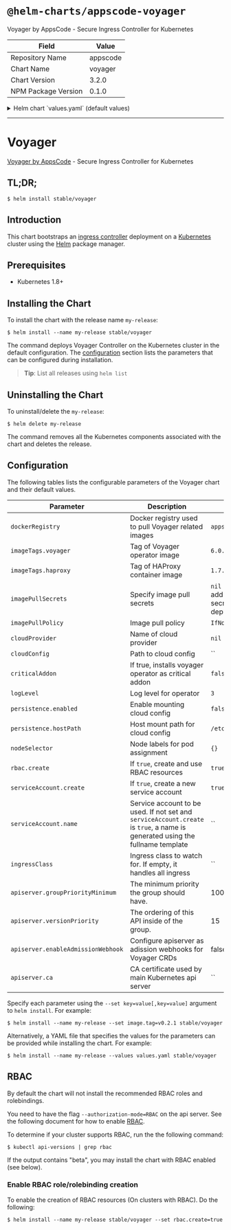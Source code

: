 # `@helm-charts/appscode-voyager`

Voyager by AppsCode - Secure Ingress Controller for Kubernetes

| Field               | Value    |
| ------------------- | -------- |
| Repository Name     | appscode |
| Chart Name          | voyager  |
| Chart Version       | 3.2.0    |
| NPM Package Version | 0.1.0    |

<details>

<summary>Helm chart `values.yaml` (default values)</summary>

```yaml
##
## Voyager chart configuration
##
# Docker registry containing Voyager & HAProxy images
dockerRegistry: appscode
## Tags for Docker images
imageTags:
  ## Docker image tag containing Voyager
  voyager: 6.0.0
  ## Docker image tag containing HAProxy binary
  haproxy: 1.7.10-6.0.0
## Optionally specify an array of imagePullSecrets.
## Secrets must be manually created in the namespace.
## ref: https://kubernetes.io/docs/concepts/containers/images/#specifying-imagepullsecrets-on-a-pod
##
# imagePullSecrets:
#   - name: myRegistryKeySecretName
## Specify a imagePullPolicy
## ref: http://kubernetes.io/docs/user-guide/images/#pre-pulling-images
##
imagePullPolicy: IfNotPresent
## Use cloud provider here.
cloudProvider:
## The path to the cloud provider configuration file. Empty string for no configuration file.
## ie. for azure use /etc/kubernetes/azure.json
cloudConfig: ''
## Installs voyager operator as critical addon
## https://kubernetes.io/docs/tasks/administer-cluster/guaranteed-scheduling-critical-addon-pods/
criticalAddon: false
## Log level for voyager
logLevel: 3
persistence:
  enabled: false
  hostPath: /etc/kubernetes

## Node labels for pod assignment
## Ref: https://kubernetes.io/docs/user-guide/node-selection/
##
nodeSelector: {}

## Install Default RBAC roles and bindings
rbac:
  # Specifies whether RBAC resources should be created
  create: true

serviceAccount:
  # Specifies whether a ServiceAccount should be created
  create: true
  # The name of the ServiceAccount to use.
  # If not set and create is true, a name is generated using the fullname template
  name:

# this flag can be set to 'voyager' to handle only ingress
# with annotation kubernetes.io/ingress.class=voyager.
ingressClass:

apiserver:
  # groupPriorityMinimum is the minimum priority the group should have. Please see
  # https://github.com/kubernetes/kube-aggregator/blob/release-1.9/pkg/apis/apiregistration/v1beta1/types.go#L58-L64
  # for more information on proper values of this field.
  groupPriorityMinimum: 10000
  # versionPriority is the ordering of this API inside of the group. Please see
  # https://github.com/kubernetes/kube-aggregator/blob/release-1.9/pkg/apis/apiregistration/v1beta1/types.go#L66-L70
  # for more information on proper values of this field
  versionPriority: 15
  # enableAdmissionWebhook is used to configure apiserver as ValidationWebhook for Voyager CRDs
  enableAdmissionWebhook: false
  # CA certificate used by main Kubernetes api server
  ca:
```

</details>

---

# Voyager

[Voyager by AppsCode](https://github.com/appscode/voyager) - Secure Ingress Controller for Kubernetes

## TL;DR;

```console
$ helm install stable/voyager
```

## Introduction

This chart bootstraps an [ingress controller](https://github.com/appscode/voyager) deployment on a [Kubernetes](http://kubernetes.io) cluster using the [Helm](https://helm.sh) package manager.

## Prerequisites

- Kubernetes 1.8+

## Installing the Chart

To install the chart with the release name `my-release`:

```console
$ helm install --name my-release stable/voyager
```

The command deploys Voyager Controller on the Kubernetes cluster in the default configuration. The [configuration](#configuration) section lists the parameters that can be configured during installation.

> **Tip**: List all releases using `helm list`

## Uninstalling the Chart

To uninstall/delete the `my-release`:

```console
$ helm delete my-release
```

The command removes all the Kubernetes components associated with the chart and deletes the release.

## Configuration

The following tables lists the configurable parameters of the Voyager chart and their default values.

| Parameter                          | Description                                                                                                                   | Default                                                  |
| ---------------------------------- | ----------------------------------------------------------------------------------------------------------------------------- | -------------------------------------------------------- |
| `dockerRegistry`                   | Docker registry used to pull Voyager related images                                                                           | `appscode`                                               |
| `imageTags.voyager`                | Tag of Voyager operator image                                                                                                 | `6.0.0`                                                  |
| `imageTags.haproxy`                | Tag of HAProxy container image                                                                                                | `1.7.10-6.0.0`                                           |
| `imagePullSecrets`                 | Specify image pull secrets                                                                                                    | `nil` (does not add image pull secrets to deployed pods) |
| `imagePullPolicy`                  | Image pull policy                                                                                                             | `IfNotPresent`                                           |
| `cloudProvider`                    | Name of cloud provider                                                                                                        | `nil`                                                    |
| `cloudConfig`                      | Path to cloud config                                                                                                          | ``                                                       |
| `criticalAddon`                    | If true, installs voyager operator as critical addon                                                                          | `false`                                                  |
| `logLevel`                         | Log level for operator                                                                                                        | `3`                                                      |
| `persistence.enabled`              | Enable mounting cloud config                                                                                                  | `false`                                                  |
| `persistence.hostPath`             | Host mount path for cloud config                                                                                              | `/etc/kubernetes`                                        |
| `nodeSelector`                     | Node labels for pod assignment                                                                                                | `{}`                                                     |
| `rbac.create`                      | If `true`, create and use RBAC resources                                                                                      | `true`                                                   |
| `serviceAccount.create`            | If `true`, create a new service account                                                                                       | `true`                                                   |
| `serviceAccount.name`              | Service account to be used. If not set and `serviceAccount.create` is `true`, a name is generated using the fullname template | ``                                                       |
| `ingressClass`                     | Ingress class to watch for. If empty, it handles all ingress                                                                  | ``                                                       |
| `apiserver.groupPriorityMinimum`   | The minimum priority the group should have.                                                                                   | 10000                                                    |
| `apiserver.versionPriority`        | The ordering of this API inside of the group.                                                                                 | 15                                                       |
| `apiserver.enableAdmissionWebhook` | Configure apiserver as adission webhooks for Voyager CRDs                                                                     | false                                                    |
| `apiserver.ca`                     | CA certificate used by main Kubernetes api server                                                                             | ``                                                       |

Specify each parameter using the `--set key=value[,key=value]` argument to `helm install`. For example:

```console
$ helm install --name my-release --set image.tag=v0.2.1 stable/voyager
```

Alternatively, a YAML file that specifies the values for the parameters can be provided while
installing the chart. For example:

```console
$ helm install --name my-release --values values.yaml stable/voyager
```

## RBAC

By default the chart will not install the recommended RBAC roles and rolebindings.

You need to have the flag `--authorization-mode=RBAC` on the api server. See the following document for how to enable [RBAC](https://kubernetes.io/docs/admin/authorization/rbac/).

To determine if your cluster supports RBAC, run the the following command:

```console
$ kubectl api-versions | grep rbac
```

If the output contains "beta", you may install the chart with RBAC enabled (see below).

### Enable RBAC role/rolebinding creation

To enable the creation of RBAC resources (On clusters with RBAC). Do the following:

```console
$ helm install --name my-release stable/voyager --set rbac.create=true
```
